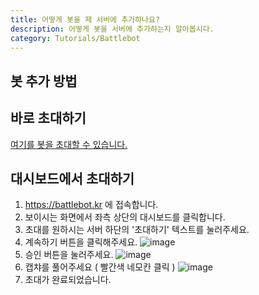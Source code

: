 ```yaml
---
title: 어떻게 봇을 제 서버에 추가하나요?
description: 어떻게 봇을 서버에 추가하는지 알아봅시다.
category: Tutorials/Battlebot
---
```


## 봇 추가 방법
## 바로 초대하기
[여기를 봇을 초대할 수 있습니다.](https://discord.com/oauth2/authorize?client_id=928523914890608671&permissions=8&scope=bot%20applications.commands "봇 초대하기")
## 대시보드에서 초대하기
1. https://battlebot.kr 에 접속합니다.
2. 보이시는 화면에서 좌측 상단의 대시보드를 클릭합니다.
3. 초대를 원하시는 서버 하단의 '초대하기' 텍스트를 눌러주세요.
4. 계속하기 버튼을 클릭해주세요.
![image](https://media.discordapp.net/attachments/992657088780181534/992664568578981948/how_to_invite2.png?width=291&height=503)
5. 승인 버튼을 눌러주세요.
![image](https://media.discordapp.net/attachments/992657088780181534/992664568360865803/how_to_invite3.png?width=291&height=503) 
6. 캡챠를 풀어주세요 ( 빨간색 네모칸 클릭 )
![image](https://media.discordapp.net/attachments/992657088780181534/992664568113397780/how_to_invite4.png?width=291&height=503)
7. 초대가 완료되었습니다.
